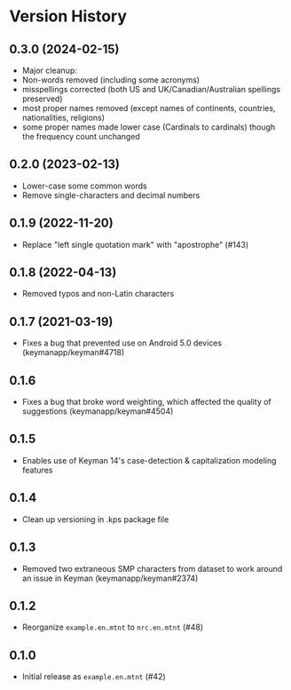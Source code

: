 # Version History

## 0.3.0 (2024-02-15)

* Major cleanup:
* Non-words removed (including some acronyms)
* misspellings corrected (both US and UK/Canadian/Australian spellings preserved)
* most proper names removed (except names of continents, countries, nationalities, religions)
* some proper names made lower case (Cardinals to cardinals) though the frequency count unchanged

## 0.2.0 (2023-02-13)

* Lower-case some common words
* Remove single-characters and decimal numbers

## 0.1.9 (2022-11-20)

* Replace "left single quotation mark" with "apostrophe" (#143)

## 0.1.8 (2022-04-13)

* Removed typos and non-Latin characters

## 0.1.7 (2021-03-19)

* Fixes a bug that prevented use on Android 5.0 devices (keymanapp/keyman#4718)

## 0.1.6

* Fixes a bug that broke word weighting, which affected the quality of suggestions (keymanapp/keyman#4504)

## 0.1.5

* Enables use of Keyman 14's case-detection & capitalization modeling features

## 0.1.4

* Clean up versioning in .kps package file

## 0.1.3

* Removed two extraneous SMP characters from dataset to work around an issue in Keyman (keymanapp/keyman#2374)

## 0.1.2

* Reorganize `example.en.mtnt` to `nrc.en.mtnt` (#48)

## 0.1.0

* Initial release as `example.en.mtnt` (#42)
